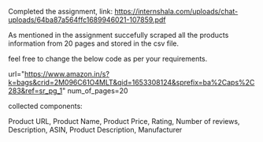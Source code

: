Completed the assignment, link: https://internshala.com/uploads/chat-uploads/64ba87a564ffc1689946021-107859.pdf

As mentioned in the assignment succefully scraped all the products information from 20 pages and stored in the csv file.


feel free to change the below code as per your requirements.

url="https://www.amazon.in/s?k=bags&crid=2M096C61O4MLT&qid=1653308124&sprefix=ba%2Caps%2C283&ref=sr_pg_1"
num_of_pages=20


collected components:

Product URL,
Product Name,
Product Price,
Rating,
Number of reviews,
Description,
ASIN,
Product Description,
Manufacturer

